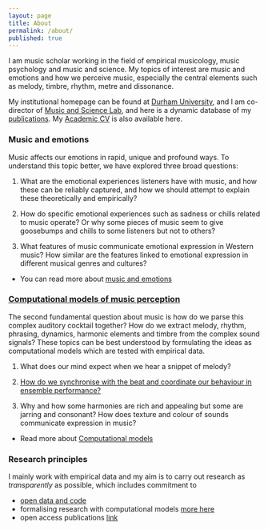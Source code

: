 ```yaml
---
layout: page
title: About
permalink: /about/
published: true
---
```


I am music scholar working in the field of empirical musicology, music psychology and music and science. My topics of interest are music and emotions and how we perceive music, especially the central elements such as melody, timbre, rhythm, metre and dissonance.

My institutional homepage can be found at [Durham University](https://www.durham.ac.uk/staff/tuomas-eerola/), and I am co-director of [Music and Science Lab](https://musicscience.net/), and here is a dynamic database of my [publications](https://tuomaseerola.github.io/publications). My [Academic CV](tuomaseerola_CV.pdf) is also available here.

### Music and emotions

Music affects our emotions in rapid, unique and profound ways. To understand this topic better, we have explored three broad questions:

1. What are the emotional experiences listeners have with music, and how these can be reliably captured, and how we should attempt to explain these theoretically and empirically?

2. How do specific emotional experiences such as sadness or chills related to music operate? Or why some pieces of music seem to give goosebumps and chills to some listeners but not to others?

3. What features of music communicate emotional expression in Western music? How similar are the features linked to emotional expression in different musical genres and cultures? 

* You can read more about [music and emotions](_posts/2021-11-27-test.md)

### [Computational models of music perception](_posts/2021-10-17-topic.md)

The second fundamental question about music is how do we parse this complex auditory cocktail together? How do we extract melody, rhythm, phrasing, dynamics, harmonic elements and timbre from the complex sound signals? These topics can be best understood by formulating the ideas as computational models which are tested with empirical data.

1. What does our mind expect when we hear a snippet of melody? 

2. [How do we synchronise with the beat and coordinate our behaviour in ensemble performance?](https://musicscience.net/projects/timing/iemp/) 

3. Why and how some harmonies are rich and appealing but some are jarring and consonant? How does texture and colour of sounds communicate expression in music?

* Read more about [Computational models](_posts/2021-10-17-topic.md)

### Research principles

I mainly work with empirical data and my aim is to carry out research as _transparently_ as possible, which includes commitment to
* [open data and code](http://github.com/tuomaseerola/opendata/)
* formalising research with computational models [more here](_posts/2021-10-17-topic.md)
* open access publications [link](publications.md)

